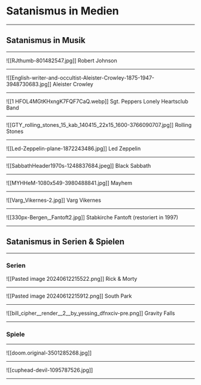 # Satanismus in Medien
---
## Satanismus in Musik
---
![[RJthumb-801482547.jpg]]
Robert Johnson

---
![[English-writer-and-occultist-Aleister-Crowley-1875-1947-3948730683.jpg]]
Aleister Crowley

---
![[1 HFOL4MGtKHxngK7FQF7CaQ.webp]]
Sgt. Peppers Lonely Heartsclub Band

---
![[GTY_rolling_stones_15_kab_140415_22x15_1600-3766090707.jpg]]
Rolling Stones

---
![[Led-Zeppelin-plane-1872243486.jpg]]
Led Zeppelin

---
![[SabbathHeader1970s-1248837684.jpeg]]
Black Sabbath

---
![[MYHHeM-1080x549-3980488841.jpg]]
Mayhem

---
![[Varg_Vikernes-2.jpg]]
Varg Vikernes

---
![[330px-Bergen,_Fantoft2.jpg]]
Stabkirche Fantoft
(restoriert in 1997)

---
## Satanismus in Serien & Spielen

---
### Serien
![[Pasted image 20240612215522.png]]
Rick & Morty

---
![[Pasted image 20240612215912.png]]
South Park

---
![[bill_cipher__render__2__by_yessing_dfnxciv-pre.png]]
Gravity Falls

---
### Spiele

---
![[doom.original-3501285268.jpg]]

---
![[cuphead-devil-1095787526.jpg]]

---
